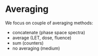 # Averaging

We focus on couple of averaging methods:

 - concatenate (phase space spectra)
 - average (LET, dose, fluence)
 - sum (counters)
 - no averaging (medium)
